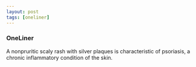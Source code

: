 ```yaml
---
layout: post
tags: [oneliner]
---
```



### OneLiner

A nonpruritic scaly rash with silver plaques is characteristic of psoriasis, a chronic inflammatory condition of the skin.
